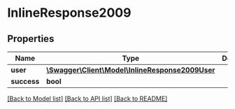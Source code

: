 # InlineResponse2009

## Properties
Name | Type | Description | Notes
------------ | ------------- | ------------- | -------------
**user** | [**\Swagger\Client\Model\InlineResponse2009User**](InlineResponse2009User.md) |  | [optional] 
**success** | **bool** |  | [optional] 

[[Back to Model list]](../../README.md#documentation-for-models) [[Back to API list]](../../README.md#documentation-for-api-endpoints) [[Back to README]](../../README.md)

